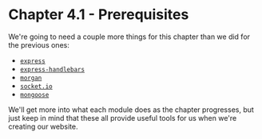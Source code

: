 # Chapter 4.1 - Prerequisites

We're going to need a couple more things for this chapter than we did for the
previous ones:

- [`express`](https://www.npmjs.com/package/express)
- [`express-handlebars`](https://www.npmjs.com/package/express-handlebars)
- [`morgan`](https://www.npmjs.com/package/morgan)
- [`socket.io`](https://www.npmjs.com/package/socket.io)
- [`mongoose`](https://www.npmjs.com/package/mongoose)

We'll get more into what each module does as the chapter progresses, but just
keep in mind that these all provide useful tools for us when we're creating our
website.
